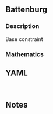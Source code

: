 ## Battenburg

### Description

Base constraint

### Mathematics

## YAML

```yaml
    
```

## Notes

